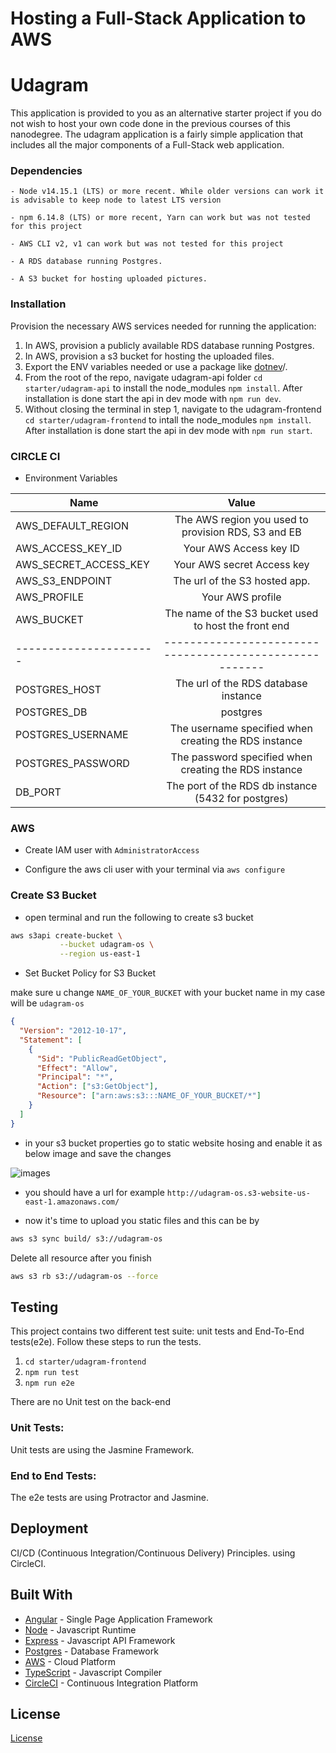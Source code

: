 # Hosting a Full-Stack Application to AWS

# Udagram

This application is provided to you as an alternative starter project if you do not wish to host your own code done in the previous courses of this nanodegree. The udagram application is a fairly simple application that includes all the major components of a Full-Stack web application.

### Dependencies

```
- Node v14.15.1 (LTS) or more recent. While older versions can work it is advisable to keep node to latest LTS version

- npm 6.14.8 (LTS) or more recent, Yarn can work but was not tested for this project

- AWS CLI v2, v1 can work but was not tested for this project

- A RDS database running Postgres.

- A S3 bucket for hosting uploaded pictures.

```

### Installation

Provision the necessary AWS services needed for running the application:

1. In AWS, provision a publicly available RDS database running Postgres. <Place holder for link to classroom article>
1. In AWS, provision a s3 bucket for hosting the uploaded files. <Place holder for tlink to classroom article>
1. Export the ENV variables needed or use a package like [dotnev](https://www.npmjs.com/package/dotenv)/.
1. From the root of the repo, navigate udagram-api folder `cd starter/udagram-api` to install the node_modules `npm install`. After installation is done start the api in dev mode with `npm run dev`.
1. Without closing the terminal in step 1, navigate to the udagram-frontend `cd starter/udagram-frontend` to intall the node_modules `npm install`. After installation is done start the api in dev mode with `npm run start`.

### CIRCLE CI

- Environment Variables

| Name                   |                          Value                          |
| ---------------------- | :-----------------------------------------------------: |
| AWS_DEFAULT_REGION     |   The AWS region you used to provision RDS, S3 and EB   |
| AWS_ACCESS_KEY_ID      |                 Your AWS Access key ID                  |
| AWS_SECRET_ACCESS_KEY  |               Your AWS secret Access key                |
| AWS_S3_ENDPOINT        |              The url of the S3 hosted app.              |
| AWS_PROFILE            |                    Your AWS profile                     |
| AWS_BUCKET             |  The name of the S3 bucket used to host the front end   |
| ---------------------- | ------------------------------------------------------- |
| POSTGRES_HOST          |          The url of the RDS database instance           |
| POSTGRES_DB            |                        postgres                         |
| POSTGRES_USERNAME      |  The username specified when creating the RDS instance  |
| POSTGRES_PASSWORD      |  The password specified when creating the RDS instance  |
| DB_PORT                |   The port of the RDS db instance (5432 for postgres)   |

### AWS

- Create IAM user with `AdministratorAccess`

- Configure the aws cli user with your terminal via `aws configure`

### Create S3 Bucket

- open terminal and run the following to create s3 bucket

```bash
aws s3api create-bucket \
           --bucket udagram-os \
           --region us-east-1
```

- Set Bucket Policy for S3 Bucket

make sure u change `NAME_OF_YOUR_BUCKET` with your bucket name in my case will be `udagram-os`

```json
{
  "Version": "2012-10-17",
  "Statement": [
    {
      "Sid": "PublicReadGetObject",
      "Effect": "Allow",
      "Principal": "*",
      "Action": ["s3:GetObject"],
      "Resource": ["arn:aws:s3:::NAME_OF_YOUR_BUCKET/*"]
    }
  ]
}
```

- in your s3 bucket properties go to static website hosing and enable it as below image and save the changes

![images](./docs/images/s3-static-web-hosting.png)

- you should have a url for example `http://udagram-os.s3-website-us-east-1.amazonaws.com/`

- now it's time to upload you static files and this can be by

```bash
aws s3 sync build/ s3://udagram-os
```

Delete all resource after you finish

```bash
aws s3 rb s3://udagram-os --force
```

## Testing

This project contains two different test suite: unit tests and End-To-End tests(e2e). Follow these steps to run the tests.

1. `cd starter/udagram-frontend`
1. `npm run test`
1. `npm run e2e`

There are no Unit test on the back-end

### Unit Tests:

Unit tests are using the Jasmine Framework.

### End to End Tests:

The e2e tests are using Protractor and Jasmine.

## Deployment

CI/CD (Continuous Integration/Continuous Delivery) Principles.
using CircleCI.

## Built With

- [Angular](https://angular.io/) - Single Page Application Framework
- [Node](https://nodejs.org) - Javascript Runtime
- [Express](https://expressjs.com/) - Javascript API Framework
- [Postgres](https://www.postgresql.org/) - Database Framework
- [AWS](https://aws.amazon.com/) - Cloud Platform
- [TypeScript](https://www.typescriptlang.org/) - Javascript Compiler
- [CircleCI](https://circleci.com/) - Continuous Integration Platform

## License

[License](LICENSE.txt)
